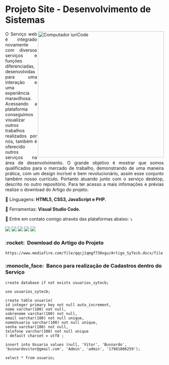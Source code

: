 # Projeto Site - Desenvolvimento de Sistemas

<img src="https://raw.githubusercontent.com/MicaelliMedeiros/micaellimedeiros/master/image/computer-illustration.png" min-width="400px" max-width="400px" width="400px" align="right" alt="Computador iuriCode">

<p align="justify"> 
   O Serviço web é integrado novamente com diversos serviços e funções diferenciadas, desenvolvidas para uma interação e uma experiência maravilhosa. Acessando a plataforma conseguimos visualizar outros trabalhos realizados por nós, também é oferecido outros serviços na área de desenvolvimento. O grande objetivo é mostrar que somos qualificados para o mercado de trabalho, demonstrando de uma maneira prática, com um design incrível e bem revolucionário, assim esse conjunto também nosso currículo. Portanto atuando junto com o serviço desktop, descrito no outro repositório. Para ter acesso a mais infomações e prévias realize o download do Artigo do projeto.


</p>

<p align="left">
  🦄 Linguagens: <strong>HTML5, CSS3, JavaScript e PHP.</strong>
</p>

<p align="left">
  💼 Ferramentas: <strong>Visual Studio Code. </strong>
</p>

<p align="left">
  💌 Entre em contato comigo através das plataformas abaixo: ⤵️
</p>

<p align="left">
  <a href="#" alt="Gmail">
  <img src="https://img.shields.io/badge/-Gmail-FF0000?style=flat-square&labelColor=FF0000&logo=gmail&logoColor=white&link=LINK-DO-SEU-EMAIL" /></a>
   
  <a href="#" alt="Linkedin">
  <img src="https://img.shields.io/badge/-Linkedin-0e76a8?style=flat-square&logo=Linkedin&logoColor=white&link=LINK-DO-SEU-LINKEDIN" /></a>

  <a href="#" alt="WhatsApp">
  <img src="https://img.shields.io/badge/-WhatsApp-25d366?style=flat-square&labelColor=25d366&logo=whatsapp&logoColor=white&link=API-DO-SEU-WHATSAPP"/></a>

  <a href="#" alt="Facebook">
  <img src="https://img.shields.io/badge/-Facebook-3b5998?style=flat-square&labelColor=3b5998&logo=facebook&logoColor=white&link=LINK-DO-SEU-FACEBOOK"/></a>

  <a href="#" alt="Instagram">
  <img src="https://img.shields.io/badge/-Instagram-DF0174?style=flat-square&labelColor=DF0174&logo=instagram&logoColor=white&link=LINK-DO-SEU-INSTAGRAM"/></a>
</p>  

<h3> :rocket: &nbsp;Download do Artigo do Projeto </h3>

```
https://www.mediafire.com/file/qqcj1qmgf730xgu/Artigo_SyTecb.docx/file
```

<h3> :monocle_face: &nbsp;Banco para realização de Cadastros dentro do Serviço</h3>

```
create database if not exists usuarios_sytecb;

use usuarios_sytecb;

create table usuario(
id integer primary key not null auto_increment,
nome varchar(100) not null,
sobrenome varchar(100) not null,
email varchar(100) not null unique,
nomeUsuario varchar(100) not null unique,
senha varchar(100) not null,
telefone varchar(100) not null unique
) default charset = utf8 ;

insert into Usuario values (null, 'Vitor', 'Busnardo', 'busnardovitor@gmail.com', 'Admin', 'admin', '17981806259');

select * from usuario;
```

